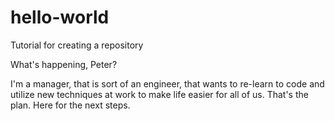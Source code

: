 # hello-world
Tutorial for creating a repository

What's happening, Peter?

I'm a manager, that is sort of an engineer, that wants to re-learn to code and utilize new techniques at work to make life easier for all of us.  That's the plan.  Here for the next steps.
